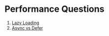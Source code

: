 # Performance Questions

1. [Lazy Loading](performance/lazy-loading.md)
2. [Async vs Defer](performance/async-defer.md)
